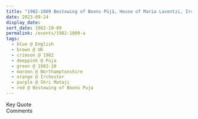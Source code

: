 ```yaml
---
title: "1982-1009 Bestowing of Boons Pūjā, House of Maria Laventzi, Irchester (near Wellingborough), Northamptonshire, UK"
date: 2023-09-24
display_date: 
sort_date: 1982-10-09
permalink: /events/1982-1009-a
tags:
  - blue @ English
  - brown @ UK
  - crimson @ 1982
  - deeppink @ Puja
  - green @ 1982-10
  - maroon @ Northamptonshire
  - orange @ Irchester
  - purple @ Shri Mataji
  - red @ Bestowing of Boons Puja
---
```


<wave-list>
  <list-title color="green" width="75">Key Quote</list-title>
  <list-item color="BlanchedAlmond"  width="200"></list-item>
  <list-item color="Lavender"></list-item>
  <list-item color="BlanchedAlmond"></list-item>
</wave-list>

<br>

<wave-list>
  <list-title color="green" width="75">Comments</list-title>
  <list-item color="BlanchedAlmond"  width="200"></list-item>
  <list-item color="Lavender"></list-item>
  <list-item color="BlanchedAlmond"></list-item>
</wave-list>